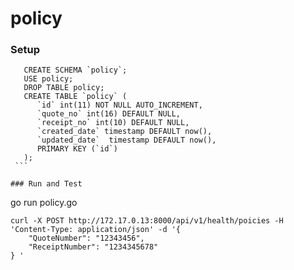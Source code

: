 # policy

### Setup

   ```
      CREATE SCHEMA `policy`;
      USE policy;
      DROP TABLE policy;
      CREATE TABLE `policy` (
         `id` int(11) NOT NULL AUTO_INCREMENT,
         `quote_no` int(16) DEFAULT NULL,
         `receipt_no` int(10) DEFAULT NULL,
         `created_date` timestamp DEFAULT now(),
         `updated_date`  timestamp DEFAULT now(),
         PRIMARY KEY (`id`)
      );
    ```

### Run and Test
```
 go run policy.go   
```
curl -X POST http://172.17.0.13:8000/api/v1/health/poicies -H 'Content-Type: application/json' -d '{
    "QuoteNumber": "12343456",        
    "ReceiptNumber": "1234345678"     
} '
```
